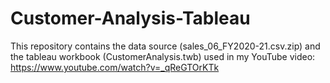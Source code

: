 

# Customer-Analysis-Tableau
This repository contains the data source (sales_06_FY2020-21.csv.zip) and the tableau workbook (CustomerAnalysis.twb)
used in my YouTube video: https://www.youtube.com/watch?v=_qReGTOrKTk

